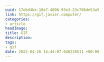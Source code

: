 ```yaml
---
uuid: 17ebd4be-18e7-4006-93e3-23c706de53a5
link: https://gif.javier.computer/
categories:
- article
headImage:
title: GIF
description:
tags:
- gif
date: 2022-04-26 14:44:07.040230511 +00:00
---
```


